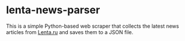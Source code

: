# lenta-news-parser
This is a simple Python-based web scraper that collects the latest news articles from [Lenta.ru](https://lenta.ru) and saves them to a JSON file.
